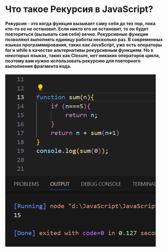 # Что такое Pекурсия в JavaScript?
#### Рекурсия - это когда функция вызывает саму себя до тех пор, пока кто-то ее не остановит. Если никто его не остановит, то он будет повторяться (вызывать сам себя) вечно. Рекурсивные функции позволяют выполнять единицу работы несколько раз. В современных языках программирования, таких как JavaScript, уже есть операторы for и while в качестве альтернативы рекурсивным функциям. Но в некоторых языках, таких как Closure, нет никаких операторов цикла, поэтому вам нужно использовать рекурсию для повторного выполнения фрагмента кода.
>
>
>
>
>
![](photo_2023-11-20_22-50-19.jpg)
>
>
